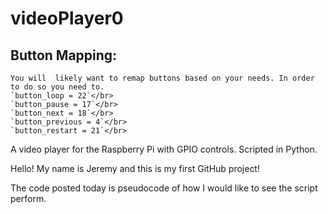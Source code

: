 # videoPlayer0
 ## Button Mapping:
	You will  likely want to remap buttons based on your needs. In order to do so you need to.
	`button_loop = 22`</br>
	`button_pause = 17`</br>
	`button_next = 18`</br>
	`button_previous = 4`</br>
	`button_restart = 21`</br>
 A video player for the Raspberry Pi with GPIO controls. Scripted in Python. 
 
 Hello! My name is Jeremy and this is my first GitHub project!
 
 The code posted today is pseudocode of how I would like to see the script perform.
